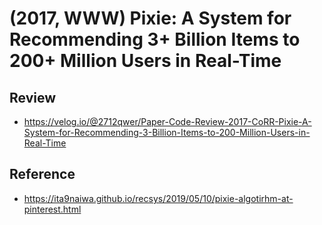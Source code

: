 # (2017, WWW) Pixie: A System for Recommending 3+ Billion Items to 200+ Million Users in Real-Time
## Review
- https://velog.io/@2712qwer/Paper-Code-Review-2017-CoRR-Pixie-A-System-for-Recommending-3-Billion-Items-to-200-Million-Users-in-Real-Time

## Reference
- https://ita9naiwa.github.io/recsys/2019/05/10/pixie-algotirhm-at-pinterest.html
